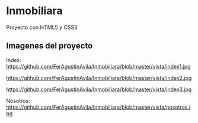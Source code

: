 # Inmobiliara
Proyecto con HTML5 y CSS3 

## Imagenes del proyecto

Index:
https://github.com/FerAgustinAvila/Inmobiliara/blob/master/vista/index1.jpg

https://github.com/FerAgustinAvila/Inmobiliara/blob/master/vista/index2.jpg

https://github.com/FerAgustinAvila/Inmobiliara/blob/master/vista/index3.jpg

Nosotros:
https://github.com/FerAgustinAvila/Inmobiliara/blob/master/vista/nosotros.jpg
